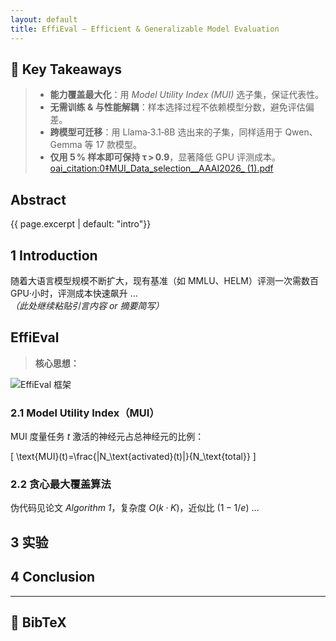 ```yaml
---
layout: default
title: EffiEval – Efficient & Generalizable Model Evaluation
---
```


## 🔑 Key Takeaways
> - **能力覆盖最大化**：用 *Model Utility Index (MUI)* 选子集，保证代表性。  
> - **无需训练 & 与性能解耦**：样本选择过程不依赖模型分数，避免评估偏差。  
> - **跨模型可迁移**：用 Llama‑3.1‑8B 选出来的子集，同样适用于 Qwen、Gemma 等 17 款模型。  
> - **仅用 5 % 样本即可保持 τ > 0.9**，显著降低 GPU 评测成本。  [oai_citation:0‡MUI_Data_selection__AAAI2026_ (1).pdf](file-service://file-Rxn6UW1LPLZXPMSfje5reE)

<a id="abstract"></a>
## Abstract
{{ page.excerpt | default: "intro"}}

## 1 Introduction
随着大语言模型规模不断扩大，现有基准（如 MMLU、HELM）评测一次需数百 GPU·小时，评测成本快速飙升 …  
*（此处继续粘贴引言内容 or 摘要简写）*

## EffiEval
> **核心思想：** 

<img src="/assets/img/figures1.gif" alt="EffiEval 框架" style="max-width:100%;height:auto;display:block;margin:0 auto;">


### 2.1 Model Utility Index（MUI）
MUI 度量任务 *t* 激活的神经元占总神经元的比例：  

\[
\text{MUI}(t)=\frac{|N_\text{activated}(t)|}{N_\text{total}}
\]

### 2.2 贪心最大覆盖算法
伪代码见论文 *Algorithm 1*，复杂度 $O(k·K)$，近似比 $(1-1/e)$ …

## 3 实验



## 4 Conclusion


---

## 📜 BibTeX

```bibtex
